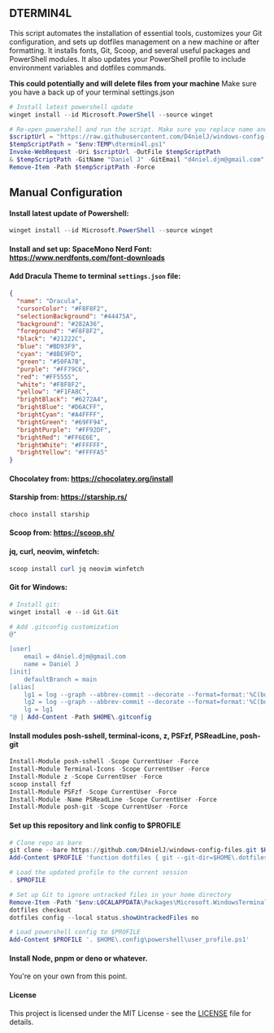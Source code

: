 ## **DTERMIN4L**

This script automates the installation of essential tools, customizes your Git configuration, and sets up dotfiles management on a new machine or after formatting. It installs fonts, Git, Scoop, and several useful packages and PowerShell modules. It also updates your PowerShell profile to include environment variables and dotfiles commands.

**This could potentially and will delete files from your machine**
Make sure you have a back up of your terminal settings.json

```powershell
# Install latest powershell update
winget install --id Microsoft.PowerShell --source winget
```

```powershell
# Re-open powershell and run the script. Make sure you replace name and email with yours.
$scriptUrl = "https://raw.githubusercontent.com/D4nielJ/windows-config-files/refs/heads/main/.dotfiles/dtermin4l.ps1"
$tempScriptPath = "$env:TEMP\dtermin4l.ps1"
Invoke-WebRequest -Uri $scriptUrl -OutFile $tempScriptPath
& $tempScriptPath -GitName "Daniel J" -GitEmail "d4niel.djm@gmail.com"
Remove-Item -Path $tempScriptPath -Force
```

## **Manual Configuration**

#### Install latest update of Powershell:

```powershell
winget install --id Microsoft.PowerShell --source winget
```

#### Install and set up: SpaceMono Nerd Font: https://www.nerdfonts.com/font-downloads

#### Add Dracula Theme to terminal `settings.json` file:

```json
{
  "name": "Dracula",
  "cursorColor": "#F8F8F2",
  "selectionBackground": "#44475A",
  "background": "#282A36",
  "foreground": "#F8F8F2",
  "black": "#21222C",
  "blue": "#BD93F9",
  "cyan": "#8BE9FD",
  "green": "#50FA7B",
  "purple": "#FF79C6",
  "red": "#FF5555",
  "white": "#F8F8F2",
  "yellow": "#F1FA8C",
  "brightBlack": "#6272A4",
  "brightBlue": "#D6ACFF",
  "brightCyan": "#A4FFFF",
  "brightGreen": "#69FF94",
  "brightPurple": "#FF92DF",
  "brightRed": "#FF6E6E",
  "brightWhite": "#FFFFFF",
  "brightYellow": "#FFFFA5"
}
```

#### Chocolatey from: https://chocolatey.org/install

#### Starship from: https://starship.rs/

```powershell
choco install starship
```

#### Scoop from: https://scoop.sh/

#### jq, curl, neovim, winfetch:

```powershell
scoop install curl jq neovim winfetch
```

#### Git for Windows:

```powershell
# Install git:
winget install -e --id Git.Git

# Add .gitconfig customization
@"

[user]
    email = d4niel.djm@gmail.com
    name = Daniel J
[init]
    defaultBranch = main
[alias]
    lg1 = log --graph --abbrev-commit --decorate --format=format:'%C(bold blue)%h%C(reset) - %C(bold green)(%ar)%C(reset) %C(white)%s%C(reset) %C(dim white)- %an%C(reset)%C(auto)%d%C(reset)' --all
    lg2 = log --graph --abbrev-commit --decorate --format=format:'%C(bold blue)%h%C(reset) - %C(bold cyan)%aD%C(reset) %C(bold green)(%ar)%C(reset)%C(auto)%d%C(reset)%n''          %C(white)%s%C(reset) %C(dim white)- %an%C(reset)'
    lg = lg1
"@ | Add-Content -Path $HOME\.gitconfig
```

#### Install modules posh-sshell, terminal-icons, z, PSFzf, PSReadLine, posh-git

```powershell
Install-Module posh-sshell -Scope CurrentUser -Force
Install-Module Terminal-Icons -Scope CurrentUser -Force
Install-Module z -Scope CurrentUser -Force
scoop install fzf
Install-Module PSFzf -Scope CurrentUser -Force
Install-Module -Name PSReadLine -Scope CurrentUser -Force
Install-Module posh-git -Scope CurrentUser -Force
```

#### Set up this repository and link config to $PROFILE

```powershell
# Clone repo as bare
git clone --bare https://github.com/D4nielJ/windows-config-files.git $HOME/.dotfiles
Add-Content $PROFILE 'function dotfiles { git --git-dir=$HOME\.dotfiles --work-tree=$HOME @args }'

# Load the updated profile to the current session
. $PROFILE

# Set up Git to ignore untracked files in your home directory
Remove-Item -Path "$env:LOCALAPPDATA\Packages\Microsoft.WindowsTerminal_8wekyb3d8bbwe\LocalState\settings.json" -Force
dotfiles checkout
dotfiles config --local status.showUntrackedFiles no

# Load powershell config to $PROFILE
Add-Content $PROFILE '. $HOME\.config\powershell\user_profile.ps1'
```

#### Install Node, pnpm or deno or whatever.

You're on your own from this point.

#### License

This project is licensed under the MIT License - see the [LICENSE](./LICENSE) file for details.
